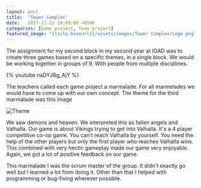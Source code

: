 ```yaml
---
layout: post
title:  "Tower Complex"
date:   2017-11-22 19:09:00 +0100
categories: [Game project, Team project]
featured_image: "{{site.baseurl}}/assets/images/Tower Complex/Logo.png"
---
```

The assignment for my second block in my second year at IGAD was to create three games based on a specific themes, in a single block. We would be working together in groups of 9. With people from multiple disciplines.

<!--more-->
{% youtube naDYJBg_AjY %}

The teachers called each game project a marmalade. For all marmelades we would have to come up with our own concept. The theme for the third marmalade was this image

<img src="{{site.baseurl}}/assets/images/Tower Complex/Theme.jpg" alt="Theme" class="post_image">

We saw demons and heaven. We interpreted this as fallen angels and Valhalla. Our game is about Vikings trying to get into Valhalla. It's a 4 player competitive co-op game. You can't reach Valhalla by yourself. You need the help of the other players but only the first player who reaches Valhalla wins. This combined with very hectic gameplay made our game very enjoyable. Again, we got a lot of positive feedback on our game.

This marmalade I was the scrum master of the group. It didn't exactly go well but I learned a lot from doing it. Other than that I helped with programming or bug-fixing wherever possible.
